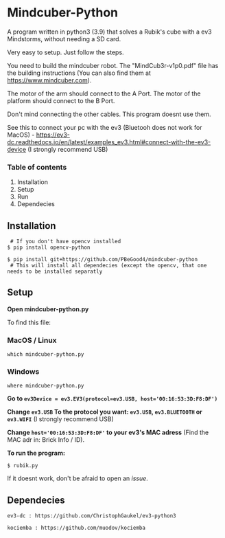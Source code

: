 # Mindcuber-Python
A program written in python3 (3.9) that solves a Rubik's cube with a ev3 Mindstorms, without needing a SD card.

Very easy to setup. Just follow the steps.

You need to build the mindcuber robot. The "MindCub3r-v1p0.pdf" file has the building instructions (You can also find them  at https://www.mindcuber.com).

The motor of the arm should connect to the A Port.
The motor of the platform should connect to the B Port.

Don't mind connecting the other cables. This program doesnt use them.

See this to connect your pc with the ev3 (Bluetooh does not work for MacOS) - https://ev3-dc.readthedocs.io/en/latest/examples_ev3.html#connect-with-the-ev3-device
(I strongly recommend USB)
### Table of contents
1. Installation
2. Setup
3. Run
4. Dependecies

## Installation

```
 # If you don't have opencv installed
$ pip install opencv-python

$ pip install git+https://github.com/PBeGood4/mindcuber-python
 # This will install all dependecies (except the opencv, that one needs to be installed separatly
```

## Setup

**Open mindcuber-python.py**

To find this file:

### MacOS / Linux

```
which mindcuber-python.py
```

### Windows

```
where mindcuber-python.py
```

**Go to `ev3Device = ev3.EV3(protocol=ev3.USB, host='00:16:53:3D:F8:DF')`**

**Change `ev3.USB` To the protocol you want: `ev3.USB`, `ev3.BLUETOOTH` or `ev3.WIFI`** (I strongly recommend USB)

**Change `host='00:16:53:3D:F8:DF'` to your ev3's MAC adress** (Find the MAC adr in: Brick Info / ID).

 






**To run the program:**

```
$ rubik.py 
```


If it doesnt work, don't be afraid to open an *issue*.


## Dependecies

```
ev3-dc : https://github.com/ChristophGaukel/ev3-python3

kociemba : https://github.com/muodov/kociemba



